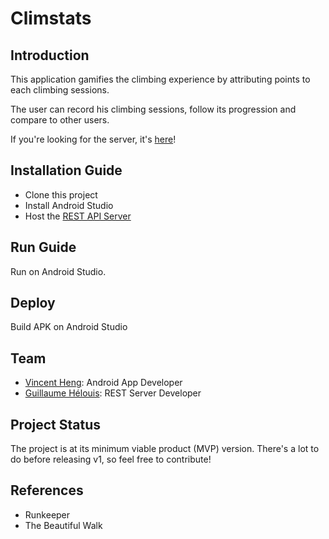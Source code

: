 Climstats
=====================

## Introduction

This application gamifies the climbing experience by attributing points to each climbing sessions.

The user can record his climbing sessions, follow its progression and compare to other users.

If you're looking for the server, it's [here](https://github.com/ghelouis/climbstats-server)!

## Installation Guide

- Clone this project
- Install Android Studio
- Host the [REST API Server](https://github.com/ghelouis/climbstats-server)

## Run Guide

Run on Android Studio.

## Deploy

Build APK on Android Studio

## Team

- [Vincent Heng](https://github.com/vincent-heng): Android App Developer
- [Guillaume Hélouis](https://github.com/ghelouis): REST Server Developer

## Project Status

The project is at its minimum viable product (MVP) version. There's a lot to do before releasing v1, so feel free to contribute!

## References

- Runkeeper
- The Beautiful Walk
